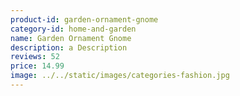 ```yaml
---
product-id: garden-ornament-gnome
category-id: home-and-garden
name: Garden Ornament Gnome
description: a Description
reviews: 52
price: 14.99
image: ../../static/images/categories-fashion.jpg
---
```

